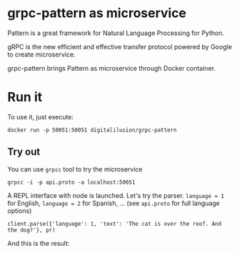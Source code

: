 # grpc-pattern as microservice

Pattern is a great framework for Natural Language Processing for Python.

gRPC is the new efficient and effective transfer protocol powered by Google to create microservice.

grpc-pattern brings Pattern as microservice through Docker container.

# Run it

To use it, just execute:
```
docker run -p 50051:50051 digitalilusion/grpc-pattern
```

## Try out

You can use `grpcc` tool to try the microservice

```
grpcc -i -p api.proto -a localhost:50051
```
A REPL interface with node is launched. Let's try the parser. `language = 1` for English, `language = 2` for Spanish, ... (see `api.proto` for full language options)

```
client.parse({'language': 1, 'text': 'The cat is over the roof. And the dog?'}, pr)
```

And this is the result:
